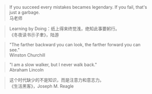 > If you succeed every mistakes becames legendary. If you fail, that's just a garbage.   
> 马老师

> Learning by Doing：纸上得来终觉浅，绝知此事要躬行。  
> 《冬夜读书示子聿》，陆游

> "The farther backward you can look, the farther forward you can see."   
> Winston Churchill

> "I am a slow walker, but I never walk back."  
> Abraham Lincoln


> 这个时代缺少的不是知识，而是注意力和意志力。  
> 《生活黑客》，Joseph M. Reagle
